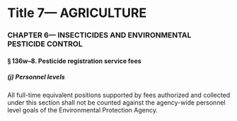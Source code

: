 
# Title 7— AGRICULTURE
### CHAPTER 6— INSECTICIDES AND ENVIRONMENTAL PESTICIDE CONTROL
#### § 136w–8. Pesticide registration service fees
##### (j) Personnel levels

All full-time equivalent positions supported by fees authorized and collected under this section shall not be counted against the agency-wide personnel level goals of the Environmental Protection Agency.
